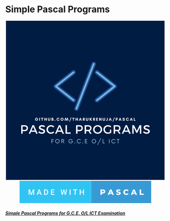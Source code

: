 # Simple Pascal Programs

<p align="center">
  <a href="https://github.com/TharukRenuja/Pascal">
    <img src="./etc/Pascal.png">
    <img src="./etc/made-with-pascal.svg">
    <h5>Simple Pascal Programs for G.C.E. O/L ICT Examination</h5>
  </a>
</p>


